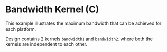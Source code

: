 Bandwidth Kernel (C)
================================

This example illustrates the maximum bandwidth that can be achieved for each platform.

Design contains 2 kernels `bandwidth1` and `bandwidth2`. where both the kernels are independent to each other. 
